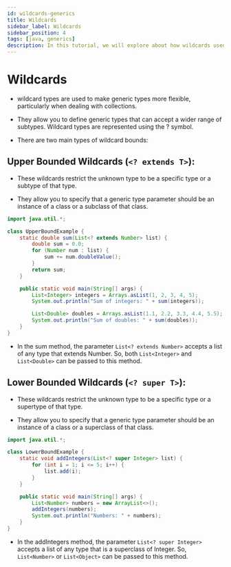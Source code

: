 ```yaml
---
id: wildcards-generics
title: Wildcards
sidebar_label: Wildcards
sidebar_position: 4
tags: [java, generics]
description: In this tutorial, we will explore about how wildcards used in generics with examples.
---
```


# Wildcards

- wildcard types are used to make generic types more flexible, particularly when dealing with collections.

- They allow you to define generic types that can accept a wider range of subtypes. Wildcard types are represented using the ? symbol.

- There are two main types of wildcard bounds:

## Upper Bounded Wildcards (`<? extends T>`):

- These wildcards restrict the unknown type to be a specific type or a subtype of that type. 

- They allow you to specify that a generic type parameter should be an instance of a class or a subclass of that class.

```java
import java.util.*;

class UpperBoundExample {
    static double sum(List<? extends Number> list) {
        double sum = 0.0;
        for (Number num : list) {
            sum += num.doubleValue();
        }
        return sum;
    }

    public static void main(String[] args) {
        List<Integer> integers = Arrays.asList(1, 2, 3, 4, 5);
        System.out.println("Sum of integers: " + sum(integers));

        List<Double> doubles = Arrays.asList(1.1, 2.2, 3.3, 4.4, 5.5);
        System.out.println("Sum of doubles: " + sum(doubles));
    }
}

```

- In the sum method, the parameter `List<? extends Number>` accepts a list of any type that extends Number. So, both `List<Integer>` and `List<Double>` can be passed to this method.

## Lower Bounded Wildcards (`<? super T>`):

- These wildcards restrict the unknown type to be a specific type or a supertype of that type. 

- They allow you to specify that a generic type parameter should be an instance of a class or a superclass of that class.

```java
import java.util.*;

class LowerBoundExample {
    static void addIntegers(List<? super Integer> list) {
        for (int i = 1; i <= 5; i++) {
            list.add(i);
        }
    }

    public static void main(String[] args) {
        List<Number> numbers = new ArrayList<>();
        addIntegers(numbers);
        System.out.println("Numbers: " + numbers);
    }
}
```


- In the addIntegers method, the parameter `List<? super Integer>` accepts a list of any type that is a superclass of Integer. So, `List<Number>` or `List<Object>` can be passed to this method.
